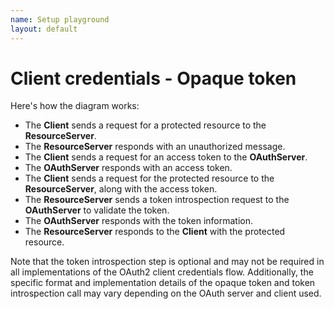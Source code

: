 ```yaml
---
name: Setup playground
layout: default
---
```


# Client credentials - Opaque token

Here's how the diagram works:

 - The **Client** sends a request for a protected resource to the **ResourceServer**.
 - The **ResourceServer** responds with an unauthorized message.
 - The **Client** sends a request for an access token to the **OAuthServer**.
 - The **OAuthServer** responds with an access token.
 - The **Client** sends a request for the protected resource to the **ResourceServer**, along with the access token.
 - The **ResourceServer** sends a token introspection request to the **OAuthServer** to validate the token.
 - The **OAuthServer** responds with the token information.
 - The **ResourceServer** responds to the **Client** with the protected resource.

Note that the token introspection step is optional and may not be required in all implementations of the OAuth2 client credentials flow. Additionally, the specific format and implementation details of the opaque token and token introspection call may vary depending on the OAuth server and client used.

